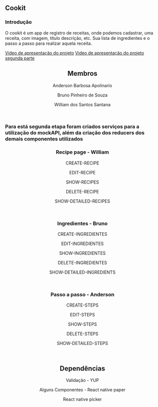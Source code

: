## Cookit

### Introdução

<p align="left">
O cookit é um app de registro de receitas, onde podemos cadastrar, uma receita, com imagem, título descrição, etc. Sua lista de ingredientes e o passo a passo para realizar aquela receita. 
</p>
<a href="https://www.youtube.com/watch?v=TtyS0m4nP34">Video de apresentação do projeto</a>
<a href="https://www.youtube.com/watch?v=WmZWpAoGYo0">Video de apresentação do projeto segunda parte</a>

<h2 align="center">Membros</h2>
<p align="center">Anderson Barbosa Apolinario</p>
<p align="center">Bruno Pinheiro de Souza</p>
<p align="center">William dos Santos Santana</p>

<br/>
<h3>Para está segunda etapa foram criados serviços para a utilização do mockAPI, além da criação dos reducers dos demais componentes utilizados <h3>

<h3 align="center">Recipe page - William</h3>
<p align="center">CREATE-RECIPE</p>
<p align="center">EDIT-RECIPE</p>
<p align="center">SHOW-RECIPES</p>
<p align="center">DELETE-RECIPE</p>
<p align="center">SHOW-DETAILED-RECIPES</p>

<br/>

<h3 align="center">Ingredientes - Bruno</h3>
<p align="center">CREATE-INGREDIENTES</p>
<p align="center">EDIT-INGREDIENTES</p>
<p align="center">SHOW-INGREDIENTES</p>
<p align="center">DELETE-INGREDIENTES</p>
<p align="center">SHOW-DETAILED-INGREDIENTS</p>

<br/>

<h3 align="center">Passo a passo - Anderson</h3>
<p align="center">CREATE-STEPS</p>
<p align="center">EDIT-STEPS</p>
<p align="center">SHOW-STEPS</p>
<p align="center">DELETE-STEPS</p>
<p align="center">SHOW-DETAILED-STEPS</p>

<br/>

<h2 align="center">Dependências</h2>
<p align="center">Validação - YUP</p>
<p align="center">Alguns Componentes - React native paper</p>
<p align="center">React native picker</p>









